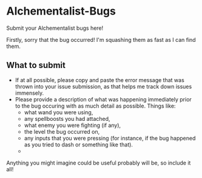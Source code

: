 # Alchementalist-Bugs
Submit your Alchementalist bugs here!

Firstly, sorry that the bug occurred! I'm squashing them as fast as I can find them.

## What to submit
* If at all possible, please copy and paste the error message that was thrown into your issue submission, as that helps me track down issues immensely.
* Please provide a description of what was happening immediately prior to the bug occuring with as much detail as possible. Things like:
  * what wand you were using,
  * any spellboosts you had attached,
  * what enemy you were fighting (if any),
  * the level the bug occurred on,
  * any inputs that you were pressing (for instance, if the bug happened as you tried to dash or something like that).
  * 
Anything you might imagine could be useful probably will be, so include it all!
